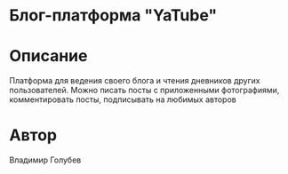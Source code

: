 # Блог-платформа "YaTube"
# Описание
Платформа для ведения своего блога и чтения дневников других пользователей. Можно писать посты с приложенными фотографиями, комментировать посты, подписывать на любимых авторов
# Автор
Владимир Голубев
